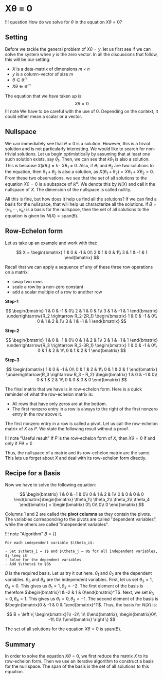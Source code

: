 # Xθ = 0

!!! question
    How do we solve for $\theta$ in the equation $X\theta = 0$?



## Setting

Before we tackle the general problem of $X\theta = y$, let us first see if we can solve the system when $y$ is the zero vector. In all the discussions that follow, this will be our setting:

- $X$ is a data-matrix of dimensions $m \times n$
- $y$ is a column-vector of size $m$
- $\theta \in \mathbb{R}^n$
- $X\theta \in \mathbb{R}^{m}$

The equation that we have taken up is:
$$
X\theta = 0
$$
!!! note
    We have to be careful with the use of $0$. Depending on the context, it could either mean a scalar or a vector.



## Nullspace

We can immediately see that $\theta = 0$ is a solution. However, this is a trivial solution and is not particularly interesting. We would like to search for non-trivial solutions. Let us begin optimistically by assuming that at least one such solution exists, say $\theta_1$. Then, we can see that $k \theta_1$ is also a solution. This is because $X (k\theta_1) = k \cdot X\theta_1 = 0$. Also, if $\theta_1$ and $\theta_2$ are two solutions to the equation, then $\theta_1 + \theta_2$ is also a solution, as $X(\theta_1 + \theta_2) = X\theta_1 + X\theta_2 = 0$. From these two observations, we see that the set of all solutions to the equation $X \theta = 0$ is a subspace of $\mathbb{R}^{n}$. We denote this by $N(X)$ and call it the nullspace of $X$. The dimension of the nullspace is called nullity.

All this is fine, but how does it help us find all the solutions? If we can find a basis for the nullspace, that will help us characterize all the solutions. If $B = \{v_1, \cdots, v_k\}$ is a basis for the nullspace, then the set of all solutions to the equation is given by $N(X) = \text{span}(B)$.



## Row-Echelon form

Let us take up an example and work with that:


$$
X = \begin{bmatrix}
1 & 0 & -1 & 0\\
2 & 1 & 0 & 1\\
3 & 1 & -1 & 1
\end{bmatrix}
$$


Recall that we can apply a sequence of any of these three row operations on a matrix:

- swap two rows
- scale a row by a non-zero constant
- add a scalar multiple of a row to another row



**Step-1**


$$
\begin{bmatrix}
1 & 0 & -1 & 0\\
2 & 1 & 0 & 1\\
3 & 1 & -1 & 1
\end{bmatrix} \underrightarrow{R_2 \rightarrow R_2-2R_1} 
\begin{bmatrix}
1 & 0 & -1 & 0\\
0 & 1 & 2 & 1\\
3 & 1 & -1 & 1
\end{bmatrix}
$$


**Step-2**


$$
\begin{bmatrix}
1 & 0 & -1 & 0\\
0 & 1 & 2 & 1\\
3 & 1 & -1 & 1
\end{bmatrix} \underrightarrow{R_3 \rightarrow R_3-3R_1} 
\begin{bmatrix}
1 & 0 & -1 & 0\\
0 & 1 & 2 & 1\\
0 & 1 & 2 & 1
\end{bmatrix}
$$


**Step-3**


$$
\begin{bmatrix}
1 & 0 & -1 & 0\\
0 & 1 & 2 & 1\\
0 & 1 & 2 & 1
\end{bmatrix} \underrightarrow{R_3 \rightarrow R_3 - R_2} 
\begin{bmatrix}
1 & 0 & -1 & 0\\
0 & 1 & 2 & 1\\
0 & 0 & 0 & 0
\end{bmatrix}
$$


The final matrix that we have is in row-echelon form. Here is a quick reminder of what the row-echelon matrix is:

- All rows that have only zeros are at the bottom.
- The first nonzero entry in a row is always to the right of the first nonzero entry in the row above it.

The first nonzero entry in a row is called a pivot. Let us call the row-echelon matrix of $X$ as $P$. We state the following result without a proof.

!!! note "Useful result"
	If $P$ is the row-echelon form of $X$, then $X\theta = 0$ if and only if $P\theta = 0$

Thus, the nullspace of a matrix and its row-echelon matrix are the same. This lets us forget about $X$ and deal with its row-echelon form directly.



## Recipe for a Basis

Now we have to solve the following equation:


$$
\begin{bmatrix}
1 & 0 & -1 & 0\\
0 & 1 & 2 & 1\\
0 & 0 & 0 & 0
\end{bmatrix}\begin{bmatrix}
\theta_1\\
\theta_2\\
\theta_3\\
\theta_4
\end{bmatrix} = \begin{bmatrix}
0\\
0\\
0\\
0
\end{bmatrix}
$$


Columns $1$ and $2$ are called the **pivot columns** as they contain the pivots. The variables corresponding to the pivots are called "dependent variables", while the others are called "independent variables".

!!! note "Algorithm"
    $B = \{ \}$

    For each independent variable $\theta_i$:
    
    - Set $\theta_i = 1$ and $\theta_j = 0$ for all independent variables, $j \neq i$
    - Solve for the dependent variables        
    - Add $\theta$ to $B$



$B$ is the required basis. Let us try it out here. $\theta_1$ and $\theta_2$ are the dependent variables. $\theta_3$ and $\theta_4$ are the independent variables. First, let us set $\theta_3 = 1, \theta_4 = 0$. This gives us $\theta_1 = 1, \theta_2 = -2$. The first element of the basis is therefore $\begin{bmatrix}1 & -2 & 1 & 0\end{bmatrix}^T$. Next, we set $\theta_3 = 0, \theta_4 = 1$. This gives us $\theta_1 = 0, \theta_2 = -1$. The second element of the basis is $\begin{bmatrix}0 & -1 & 0 & 1\end{bmatrix}^T$. Thus, the basis for $N(X)$ is:


$$
B = \left \{ \begin{bmatrix}1\\
-2\\
1\\
0\end{bmatrix}, \begin{bmatrix}0\\
-1\\
0\\
1\end{bmatrix} \right \}
$$


The set of all solutions for the equation $X\theta = 0$ is $\text{span}(B)$.



## Summary

In order to solve the equation $X\theta = 0$, we first reduce the matrix $X$ to its row-echelon form. Then we use an iterative algorithm to construct a basis for the null space. The span of the basis is the set of all solutions to this equation.
